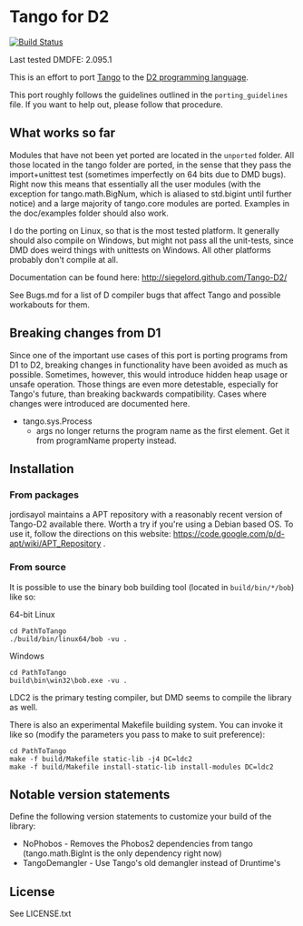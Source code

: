 Tango for D2
========

[![Build Status](https://travis-ci.org/SiegeLord/Tango-D2.svg?branch=travis_test)](https://travis-ci.org/SiegeLord/Tango-D2)

Last tested DMDFE: 2.095.1

This is an effort to port [Tango](http://www.dsource.org/projects/tango/) to the [D2 programming language](http://www.dlang.org).

This port roughly follows the guidelines outlined in the `porting_guidelines` file. If you want to help out, please follow that procedure.

What works so far
--------

Modules that have not been yet ported are located in the `unported` folder. All those located in the tango folder are ported, in the sense that they pass the import+unittest test (sometimes imperfectly on 64 bits due to DMD bugs). Right now this means that essentially all the user modules (with the exception for tango.math.BigNum, which is aliased to std.bigint until further notice) and a large majority of tango.core modules are ported. Examples in the doc/examples folder should also work.

I do the porting on Linux, so that is the most tested platform. It generally should also compile on Windows, but might not pass all the unit-tests, since DMD does weird things with unittests on Windows. All other platforms probably don't compile at all.

Documentation can be found here: http://siegelord.github.com/Tango-D2/

See Bugs.md for a list of D compiler bugs that affect Tango and possible workabouts for them.

Breaking changes from D1
--------

Since one of the important use cases of this port is porting programs from D1 to D2, breaking changes in functionality have been avoided as much as possible. Sometimes, however, this would introduce hidden heap usage or unsafe operation. Those things are even more detestable, especially for Tango's future, than breaking backwards compatibility. Cases where changes were introduced are documented here.

- tango.sys.Process
    - args no longer returns the program name as the first element. Get it from programName property instead.

Installation
--------

### From packages

jordisayol maintains a APT repository with a reasonably recent version of Tango-D2 available there. Worth a try if you're using a Debian based OS. To use it, follow the directions on this website: https://code.google.com/p/d-apt/wiki/APT_Repository .

### From source

It is possible to use the binary bob building tool (located in `build/bin/*/bob`) like so:

64-bit Linux

    cd PathToTango
    ./build/bin/linux64/bob -vu .

Windows

    cd PathToTango
    build\bin\win32\bob.exe -vu .

LDC2 is the primary testing compiler, but DMD seems to compile the library as well.

There is also an experimental Makefile building system. You can invoke it like so (modify the parameters you pass to make to suit preference):

    cd PathToTango
    make -f build/Makefile static-lib -j4 DC=ldc2
    make -f build/Makefile install-static-lib install-modules DC=ldc2

Notable version statements
-------

Define the following version statements to customize your build of the library:

* NoPhobos - Removes the Phobos2 dependencies from tango (tango.math.BigInt is the only dependency right now)
* TangoDemangler - Use Tango's old demangler instead of Druntime's

License
-------

See LICENSE.txt
